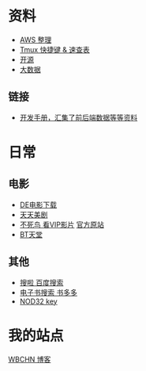 <!---
title: 资料
header: WBCHN 个人资料站
--->

# 资料
- [AWS 整理](./AWS.md)
- [Tmux 快捷键 & 速查表](./tmux.md)
- [开源](./opensource/)
- [大数据](./bigdata/)

## 链接
- [开发手册，汇集了前后端数据等等资料](http://devdocs.io/)


# 日常
## 电影
- [DE电影下载](http://www.dexiazai.cc/)
- [天天美剧](http://cn163.net/)
- [不死鸟 看VIP影片](./v.html) [官方原站](http://vip.busi.me) 
- [BT天堂](http://www.bttt99.com/)

## 其他
- [搜啦 百度搜索](http://www.bdsola.com/)
- [电子书搜索 书多多](http://www.shuduoduo.me/)
- [NOD32 key](https://t2bot.ru/en/nod32keys/)


# 我的站点
[WBCHN 博客](http://blog.7web.tk)
